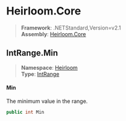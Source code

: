 # Heirloom.Core

> **Framework**: .NETStandard,Version=v2.1  
> **Assembly**: [Heirloom.Core][0]  

## IntRange.Min

> **Namespace**: [Heirloom][0]  
> **Type**: [IntRange][1]  

#### Min

The minimum value in the range.

```cs
public int Min
```

[0]: ../../../Heirloom.Core.md
[1]: ../IntRange.md
